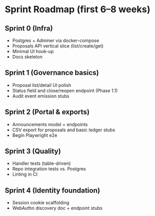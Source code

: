 # Sprint Roadmap (first 6–8 weeks)

## Sprint 0 (Infra)
- Postgres + Adminer via docker-compose
- Proposals API vertical slice (list/create/get)
- Minimal UI hook-up
- Docs skeleton

## Sprint 1 (Governance basics)
- Proposal list/detail UI polish
- Status field and close/reopen endpoint (Phase 1.1)
- Audit event emission stubs

## Sprint 2 (Portal & exports)
- Announcements model + endpoints
- CSV export for proposals and basic ledger stubs
- Begin Playwright e2e

## Sprint 3 (Quality)
- Handler tests (table-driven)
- Repo integration tests vs. Postgres
- Linting in CI

## Sprint 4 (Identity foundation)
- Session cookie scaffolding
- WebAuthn discovery doc + endpoint stubs

